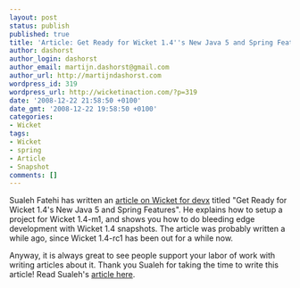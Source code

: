 ```yaml
---
layout: post
status: publish
published: true
title: 'Article: Get Ready for Wicket 1.4''s New Java 5 and Spring Features'
author: dashorst
author_login: dashorst
author_email: martijn.dashorst@gmail.com
author_url: http://martijndashorst.com
wordpress_id: 319
wordpress_url: http://wicketinaction.com/?p=319
date: '2008-12-22 21:58:50 +0100'
date_gmt: '2008-12-22 19:58:50 +0100'
categories:
- Wicket
tags:
- Wicket
- spring
- Article
- Snapshot
comments: []
---
```

<p>Sualeh Fatehi has written an <a href="http://www.devx.com/webdev/Article/38168">article on Wicket for devx</a> titled "Get Ready for Wicket 1.4's New Java 5 and Spring Features". He explains how to setup a project for Wicket 1.4-m1, and shows you how to do bleeding edge development with Wicket 1.4 snapshots. The article was probably written a while ago, since Wicket 1.4-rc1 has been out for a while now.</p>
<p>Anyway, it is always great to see people support your labor of work with writing articles about it. Thank you Sualeh for taking the time to write this article! Read Sualeh's <a href="http://www.devx.com/webdev/Article/38168">article here</a>.</p>
